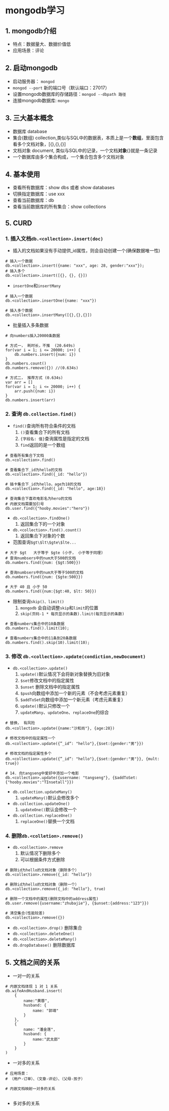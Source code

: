# mongodb学习

## 1. mongodb介绍

* 特点：数据量大、数据价值低
* 应用场景：评论

## 2. 启动mongodb

* 启动服务器： `mongod`
* `mongod --port` 新的端口号（默认端口：27017）
* 设置mongodb数据库的存储路径：`mongod --dbpath 路径`
* 连接mongodb数据库: `mongo`

## 3. 三大基本概念

* 数据库 database
* 集合(数组) collection,类似与SQL中的数据表，本质上是一个**数组**，里面包含看多个文档对象，[{},{},{}]
* 文档对象 document, 类似与SQL中的记录，一个文档**对象**{}就是一条记录
* 一个数据库由多个集合构成，一个集合包含多个文档对象

## 4. 基本使用

* 查看所有数据库：show dbs 或者 show databases
* 切换指定数据库：use xxx
* 查看当前数据库：db
* 查看当前数据库的所有集合：show collections

## 5. CURD

### 1. 插入文档`db.<collection>.insert(doc)`

- 插入的文档如果没有手动提供_id属性，则会自动创建一个(确保数据唯一性)

```mysql
# 插入一个数据
db.<collection>.insert({name: "xxx", age: 28, gender:"xxx"});
# 插入多个
db.<collection>.insert([{}, {}, {}])
```

* `insertOne`和`insertMany`

```mysql
# 插入一个数据
db.<collection>.insertOne({name: "xxx"})

# 插入多个数据
db.<collection>.insertMany([{},{},{}])
```

* 批量插入多条数据

```mysql
# 向numbers插入20000条数据

# 方式一， 耗时长，不推  (20.649s)
for(var i = 1; i <= 20000; i++) {
	db.numbers.insert({num: i})
}
db.numbers.count()
db.numbers.remove({}) //(0.634s)

# 方式二， 推荐方式 (0.634s)
var arr = []
for(var i = 1; i <= 20000; i++) {
	arr.push({num: i})
}
db.numbers.insert(arr)
```



### 2. 查询 `db.collection.find()`

* `find()`查询所有符合条件的文档
  1. `()`查看集合下的所有文档
  2. `{字段名: 值}`查询属性是指定的文档
  3. `find`返回的是一个数组

```mysql
# 查看所有集合下文档
db.<collection>.find()

# 查看集合下_id为hello的文档
db.<collection>.find({_id: "hello"})

# 插卡集合下_id为hello，age为18的文档
db.<collection>.find({_id: "hello", age:18})

# 查询集合下喜欢电影名为hero的文档
# 内嵌文档需要加引号
db.user.find({"hooby.movies":"hero"})
```

* `db.<collection>.findOne()`
  1.  返回集合下的一个对象
* `db.<collection>.find().count()`
  1. 返回集合下对象的个数
* 范围查询`$gt\$lt\$gte\$lte...`

```mysql
# 大于 $gt   大于等于 $gte (小于， 小于等于同理)
# 查询numbsers中的num大于500的文档
db.numbers.find({num: {$gt:500}})

# 查询numbsers中的num大于等于500的文档
db.numbers.find({num: {$gte:500}})

# 大于 40 且 小于 50
db.numbers.find({num:{$gt:40, $lt: 50}})
```

* 限制查询`skip()、limit()`
  1. `mongodb` 会自动调整`skip`和`limit`的位置
  2. `skip(页码-1 * 每页显示的条数).limit(每页显示的条数)`

```mysql
# 查看numbers集合中的10条数据
db.numbers.find().limit(10);

# 查看numbers集合中的11条到20条数据
db.numbers.find().skip(10).limit(10);
```

### 3. 修改 `db.<collection>.update(condiction,newDocument)`

* `db.<collection>.update()`
  1. `update()`默认情况下会将新对象替换为旧对象
  2. `$set`修改文档中的指定属性
  3. `$unset` 删除文档中的指定属性
  4. `$push`向数组中添加一个新的元素（不会考虑元素重复）
  5. `$addToSet`向数组中添加一个新元素（考虑元素重复）
  6. `update()`默认只修改一个
  7. `updateMany`、`updateOne`、`replaceOne`的综合

```mysql
# 替换， 有风险
db.<collection>.update({name:"沙和尚"}, {age:28})

# 修改文档中的指定属性一个
db.<collection>.update({”_id“: "hello"},{$set:{gender:"男"}})

# 修改文档的指定属性多个
db.<collection>.update({”_id“: "hello"},{$set:{gender:"男"}}, {mult: true})

# 14. 向tangseng中爱好中添加一个电影
db.<collection>.update({username: "tangseng"}, {$addToSet:{"hooby.movies":"TInsetall"}})

```

* `db.collection.updateMany()`
  1. `updateMany()`默认会修改多个
* `db.collection.updateOne()`
  1. `updateOne()`默认会修改一个
* `db.collection.replaceOne()`
  1. `replaceOne()`替换一个文档

### 4. 删除`db.<colletion>.remove()`

* `db.<collection>.remove`
  1. 默认情况下删除多个
  2. 可以根据条件方式删除

```mysql
# 删除id为hello的文档对象（删除多个）
db.<collection>.remove({_id: "hello"})

# 删除id为hello的文档对象（删除一个）
db.<collection>.remove({_id: "hello"}, true)

# 删除一个文档中的属性(删除文档中的address属性)
db.user.remove({username:"zhubajie"}, {$unset:{address:"123"}})

# 清空集合(性能较差)
db.<collection>.remove({})
```

* `db.<collection>.drop()` 删除集合
* `db.<collection>.deleteOne()`
* `db.<collection>.deleteMany()`
* `db.dropDatabase()` 删除数据库

## 5. 文档之间的关系

* 一对一的关系

```mysql
# 内嵌文档体现 1 对 1 关系
db.wifeAndHusband.insert(
	{
    	name:"黄蓉",
    	husband: {
    		name: "郭靖"
    	}
    },
    {
    	name: "潘金莲",
    	husband: {
    		name:"武太郎"
    	}
    }
)
```

* 一对多的关系

```mysql
# 应用场景： 
# （用户-订单）、（文章-评论）、（父母-孩子）

# 内嵌文档映射一对多的关系
 
```



* 多对多的关系
